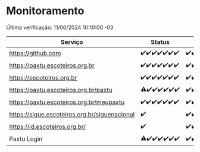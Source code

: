 # Monitoramento

Última verificação: 11/06/2024 10:10:00 -03

|Serviço|Status|Últimas 24h|
|---|---|---|
|https://github.com|<span title="2024-06-04: OK=24">✔️</span><span title="2024-06-05: OK=24">✔️</span><span title="2024-06-06: OK=24">✔️</span><span title="2024-06-07: OK=24">✔️</span><span title="2024-06-08: OK=24">✔️</span><span title="2024-06-09: OK=24">✔️</span><span title="2024-06-10: OK=14">✔️</span>|<span title="10/06/2024 10:10:00 -03 : 200">✔️</span><span title="10/06/2024 11:08:00 -03 : 200">✔️</span><span title="10/06/2024 12:07:00 -03 : 200">✔️</span><span title="10/06/2024 13:09:00 -03 : 200">✔️</span><span title="10/06/2024 14:03:00 -03 : 200">✔️</span><span title="10/06/2024 15:09:00 -03 : 200">✔️</span><span title="10/06/2024 16:05:00 -03 : 200">✔️</span><span title="10/06/2024 17:07:00 -03 : 200">✔️</span><span title="10/06/2024 18:07:00 -03 : 200">✔️</span><span title="10/06/2024 19:08:00 -03 : 200">✔️</span><span title="10/06/2024 20:06:00 -03 : 200">✔️</span><span title="10/06/2024 21:33:00 -03 : 200">✔️</span><span title="10/06/2024 22:54:00 -03 : 200">✔️</span><span title="10/06/2024 23:26:00 -03 : 200">✔️</span><span title="11/06/2024 00:08:00 -03 : 200">✔️</span><span title="11/06/2024 01:08:00 -03 : 200">✔️</span><span title="11/06/2024 02:08:00 -03 : 200">✔️</span><span title="11/06/2024 03:09:00 -03 : 200">✔️</span><span title="11/06/2024 04:07:00 -03 : 200">✔️</span><span title="11/06/2024 05:10:00 -03 : 200">✔️</span><span title="11/06/2024 06:08:00 -03 : 200">✔️</span><span title="11/06/2024 07:08:00 -03 : 200">✔️</span><span title="11/06/2024 08:07:00 -03 : 200">✔️</span><span title="11/06/2024 09:13:00 -03 : 200">✔️</span><span title="11/06/2024 10:10:00 -03 : 200">✔️</span>|
|https://paxtu.escoteiros.org.br|<span title="2024-06-04: OK=24">✔️</span><span title="2024-06-05: OK=24">✔️</span><span title="2024-06-06: OK=24">✔️</span><span title="2024-06-07: OK=24">✔️</span><span title="2024-06-08: OK=24">✔️</span><span title="2024-06-09: OK=24">✔️</span><span title="2024-06-10: OK=14">✔️</span>|<span title="10/06/2024 10:10:00 -03 : 200">✔️</span><span title="10/06/2024 11:08:00 -03 : 200">✔️</span><span title="10/06/2024 12:07:00 -03 : 200">✔️</span><span title="10/06/2024 13:09:00 -03 : 200">✔️</span><span title="10/06/2024 14:03:00 -03 : 200">✔️</span><span title="10/06/2024 15:09:00 -03 : 200">✔️</span><span title="10/06/2024 16:05:00 -03 : 200">✔️</span><span title="10/06/2024 17:07:00 -03 : 200">✔️</span><span title="10/06/2024 18:07:00 -03 : 200">✔️</span><span title="10/06/2024 19:08:00 -03 : 200">✔️</span><span title="10/06/2024 20:06:00 -03 : 200">✔️</span><span title="10/06/2024 21:33:00 -03 : 200">✔️</span><span title="10/06/2024 22:54:00 -03 : 200">✔️</span><span title="10/06/2024 23:26:00 -03 : 200">✔️</span><span title="11/06/2024 00:08:00 -03 : 200">✔️</span><span title="11/06/2024 01:08:00 -03 : 200">✔️</span><span title="11/06/2024 02:08:00 -03 : 200">✔️</span><span title="11/06/2024 03:09:00 -03 : 200">✔️</span><span title="11/06/2024 04:07:00 -03 : 200">✔️</span><span title="11/06/2024 05:10:00 -03 : 200">✔️</span><span title="11/06/2024 06:08:00 -03 : 200">✔️</span><span title="11/06/2024 07:08:00 -03 : 200">✔️</span><span title="11/06/2024 08:07:00 -03 : 200">✔️</span><span title="11/06/2024 09:13:00 -03 : 200">✔️</span><span title="11/06/2024 10:10:00 -03 : 200">✔️</span>|
|https://escoteiros.org.br|<span title="2024-06-04: OK=24">✔️</span><span title="2024-06-05: OK=24">✔️</span><span title="2024-06-06: OK=24">✔️</span><span title="2024-06-07: OK=24">✔️</span><span title="2024-06-08: OK=24">✔️</span><span title="2024-06-09: OK=24">✔️</span><span title="2024-06-10: OK=14">✔️</span>|<span title="10/06/2024 10:10:00 -03 : 200">✔️</span><span title="10/06/2024 11:08:00 -03 : 200">✔️</span><span title="10/06/2024 12:07:00 -03 : 200">✔️</span><span title="10/06/2024 13:09:00 -03 : 200">✔️</span><span title="10/06/2024 14:03:00 -03 : 200">✔️</span><span title="10/06/2024 15:09:00 -03 : 200">✔️</span><span title="10/06/2024 16:05:00 -03 : 200">✔️</span><span title="10/06/2024 17:07:00 -03 : 200">✔️</span><span title="10/06/2024 18:07:00 -03 : 200">✔️</span><span title="10/06/2024 19:08:00 -03 : 200">✔️</span><span title="10/06/2024 20:06:00 -03 : 200">✔️</span><span title="10/06/2024 21:33:00 -03 : 200">✔️</span><span title="10/06/2024 22:54:00 -03 : 200">✔️</span><span title="10/06/2024 23:26:00 -03 : 200">✔️</span><span title="11/06/2024 00:08:00 -03 : 200">✔️</span><span title="11/06/2024 01:08:00 -03 : 200">✔️</span><span title="11/06/2024 02:08:00 -03 : 200">✔️</span><span title="11/06/2024 03:09:00 -03 : 200">✔️</span><span title="11/06/2024 04:07:00 -03 : 200">✔️</span><span title="11/06/2024 05:10:00 -03 : 200">✔️</span><span title="11/06/2024 06:08:00 -03 : 200">✔️</span><span title="11/06/2024 07:08:00 -03 : 200">✔️</span><span title="11/06/2024 08:07:00 -03 : 200">✔️</span><span title="11/06/2024 09:13:00 -03 : 200">✔️</span><span title="11/06/2024 10:10:00 -03 : 200">✔️</span>|
|https://paxtu.escoteiros.org.br/paxtu|<span title="2024-06-04: OK=23, Falhas=1">⚠️</span><span title="2024-06-05: OK=24">✔️</span><span title="2024-06-06: OK=24">✔️</span><span title="2024-06-07: OK=24">✔️</span><span title="2024-06-08: OK=24">✔️</span><span title="2024-06-09: OK=24">✔️</span><span title="2024-06-10: OK=14">✔️</span>|<span title="10/06/2024 10:10:00 -03 : 200">✔️</span><span title="10/06/2024 11:08:00 -03 : 200">✔️</span><span title="10/06/2024 12:07:00 -03 : 200">✔️</span><span title="10/06/2024 13:09:00 -03 : 200">✔️</span><span title="10/06/2024 14:03:00 -03 : 200">✔️</span><span title="10/06/2024 15:09:00 -03 : 200">✔️</span><span title="10/06/2024 16:05:00 -03 : 200">✔️</span><span title="10/06/2024 17:07:00 -03 : 200">✔️</span><span title="10/06/2024 18:07:00 -03 : 200">✔️</span><span title="10/06/2024 19:08:00 -03 : 200">✔️</span><span title="10/06/2024 20:06:00 -03 : 200">✔️</span><span title="10/06/2024 21:33:00 -03 : 200">✔️</span><span title="10/06/2024 22:54:00 -03 : 200">✔️</span><span title="10/06/2024 23:26:00 -03 : 200">✔️</span><span title="11/06/2024 00:08:00 -03 : 200">✔️</span><span title="11/06/2024 01:08:00 -03 : 200">✔️</span><span title="11/06/2024 02:08:00 -03 : 200">✔️</span><span title="11/06/2024 03:09:00 -03 : 200">✔️</span><span title="11/06/2024 04:07:00 -03 : 200">✔️</span><span title="11/06/2024 05:10:00 -03 : 200">✔️</span><span title="11/06/2024 06:08:00 -03 : 200">✔️</span><span title="11/06/2024 07:08:00 -03 : 200">✔️</span><span title="11/06/2024 08:07:00 -03 : 200">✔️</span><span title="11/06/2024 09:13:00 -03 : 200">✔️</span><span title="11/06/2024 10:10:00 -03 : 200">✔️</span>|
|https://paxtu.escoteiros.org.br/meupaxtu|<span title="2024-06-04: OK=24">✔️</span><span title="2024-06-05: OK=24">✔️</span><span title="2024-06-06: OK=24">✔️</span><span title="2024-06-07: OK=24">✔️</span><span title="2024-06-08: OK=24">✔️</span><span title="2024-06-09: OK=24">✔️</span><span title="2024-06-10: OK=14">✔️</span>|<span title="10/06/2024 10:10:00 -03 : 200">✔️</span><span title="10/06/2024 11:08:00 -03 : 200">✔️</span><span title="10/06/2024 12:07:00 -03 : 200">✔️</span><span title="10/06/2024 13:09:00 -03 : 200">✔️</span><span title="10/06/2024 14:03:00 -03 : 200">✔️</span><span title="10/06/2024 15:09:00 -03 : 200">✔️</span><span title="10/06/2024 16:05:00 -03 : 200">✔️</span><span title="10/06/2024 17:07:00 -03 : 200">✔️</span><span title="10/06/2024 18:07:00 -03 : 200">✔️</span><span title="10/06/2024 19:08:00 -03 : 200">✔️</span><span title="10/06/2024 20:06:00 -03 : 200">✔️</span><span title="10/06/2024 21:33:00 -03 : 200">✔️</span><span title="10/06/2024 22:54:00 -03 : 200">✔️</span><span title="10/06/2024 23:26:00 -03 : 200">✔️</span><span title="11/06/2024 00:08:00 -03 : 200">✔️</span><span title="11/06/2024 01:08:00 -03 : 200">✔️</span><span title="11/06/2024 02:08:00 -03 : 200">✔️</span><span title="11/06/2024 03:09:00 -03 : 200">✔️</span><span title="11/06/2024 04:07:00 -03 : 200">✔️</span><span title="11/06/2024 05:10:00 -03 : 200">✔️</span><span title="11/06/2024 06:08:00 -03 : 200">✔️</span><span title="11/06/2024 07:08:00 -03 : 200">✔️</span><span title="11/06/2024 08:07:00 -03 : 200">✔️</span><span title="11/06/2024 09:13:00 -03 : 200">✔️</span><span title="11/06/2024 10:10:00 -03 : 200">✔️</span>|
|https://sigue.escoteiros.org.br/siguenacional|<span title="2024-06-10: OK=4">✔️</span>|<span title="10/06/2024 10:10:00 -03 : 200">✔️</span><span title="10/06/2024 11:08:00 -03 : 200">✔️</span><span title="10/06/2024 12:07:00 -03 : 200">✔️</span><span title="10/06/2024 13:09:00 -03 : 200">✔️</span><span title="10/06/2024 14:03:00 -03 : 200">✔️</span><span title="10/06/2024 15:09:00 -03 : 200">✔️</span><span title="10/06/2024 16:05:00 -03 : 200">✔️</span><span title="10/06/2024 17:07:00 -03 : 200">✔️</span><span title="10/06/2024 18:07:00 -03 : 200">✔️</span><span title="10/06/2024 19:08:00 -03 : 200">✔️</span><span title="10/06/2024 20:06:00 -03 : 200">✔️</span><span title="10/06/2024 21:33:00 -03 : 200">✔️</span><span title="10/06/2024 22:54:00 -03 : 200">✔️</span><span title="10/06/2024 23:26:00 -03 : 200">✔️</span><span title="11/06/2024 00:08:00 -03 : 200">✔️</span><span title="11/06/2024 01:08:00 -03 : 200">✔️</span><span title="11/06/2024 02:08:00 -03 : 200">✔️</span><span title="11/06/2024 03:09:00 -03 : 200">✔️</span><span title="11/06/2024 04:07:00 -03 : 200">✔️</span><span title="11/06/2024 05:10:00 -03 : 200">✔️</span><span title="11/06/2024 06:08:00 -03 : 200">✔️</span><span title="11/06/2024 07:08:00 -03 : 200">✔️</span><span title="11/06/2024 08:07:00 -03 : 200">✔️</span><span title="11/06/2024 09:13:00 -03 : 200">✔️</span><span title="11/06/2024 10:10:00 -03 : 200">✔️</span>|
|https://id.escoteiros.org.br/|<span title="2024-06-10: OK=4">✔️</span>|<span title="10/06/2024 10:10:00 -03 : 200">✔️</span><span title="10/06/2024 11:08:00 -03 : 200">✔️</span><span title="10/06/2024 12:07:00 -03 : 200">✔️</span><span title="10/06/2024 13:09:00 -03 : 200">✔️</span><span title="10/06/2024 14:03:00 -03 : 200">✔️</span><span title="10/06/2024 15:09:00 -03 : 200">✔️</span><span title="10/06/2024 16:05:00 -03 : 200">✔️</span><span title="10/06/2024 17:07:00 -03 : 200">✔️</span><span title="10/06/2024 18:07:00 -03 : 200">✔️</span><span title="10/06/2024 19:08:00 -03 : 200">✔️</span><span title="10/06/2024 20:06:00 -03 : 200">✔️</span><span title="10/06/2024 21:33:00 -03 : 200">✔️</span><span title="10/06/2024 22:54:00 -03 : 200">✔️</span><span title="10/06/2024 23:26:00 -03 : 200">✔️</span><span title="11/06/2024 00:08:00 -03 : 200">✔️</span><span title="11/06/2024 01:08:00 -03 : 200">✔️</span><span title="11/06/2024 02:08:00 -03 : 200">✔️</span><span title="11/06/2024 03:09:00 -03 : 200">✔️</span><span title="11/06/2024 04:07:00 -03 : 200">✔️</span><span title="11/06/2024 05:10:00 -03 : 200">✔️</span><span title="11/06/2024 06:08:00 -03 : 200">✔️</span><span title="11/06/2024 07:08:00 -03 : 200">✔️</span><span title="11/06/2024 08:07:00 -03 : 200">✔️</span><span title="11/06/2024 09:13:00 -03 : 200">✔️</span><span title="11/06/2024 10:10:00 -03 : 200">✔️</span>|
|Paxtu Login|<span title="2024-06-04: OK=23, Falhas=1">⚠️</span><span title="2024-06-05: OK=24">✔️</span><span title="2024-06-06: OK=24">✔️</span><span title="2024-06-07: OK=24">✔️</span><span title="2024-06-08: OK=24">✔️</span><span title="2024-06-09: OK=24">✔️</span><span title="2024-06-10: OK=14">✔️</span>|<span title="10/06/2024 10:10:00 -03 : 200">✔️</span><span title="10/06/2024 11:08:00 -03 : 200">✔️</span><span title="10/06/2024 12:07:00 -03 : 200">✔️</span><span title="10/06/2024 13:09:00 -03 : 200">✔️</span><span title="10/06/2024 14:03:00 -03 : 200">✔️</span><span title="10/06/2024 15:09:00 -03 : 200">✔️</span><span title="10/06/2024 16:05:00 -03 : 200">✔️</span><span title="10/06/2024 17:07:00 -03 : 200">✔️</span><span title="10/06/2024 18:07:00 -03 : 200">✔️</span><span title="10/06/2024 19:08:00 -03 : 200">✔️</span><span title="10/06/2024 20:06:00 -03 : 200">✔️</span><span title="10/06/2024 21:33:00 -03 : 200">✔️</span><span title="10/06/2024 22:54:00 -03 : 200">✔️</span><span title="10/06/2024 23:26:00 -03 : 200">✔️</span><span title="11/06/2024 00:08:00 -03 : 200">✔️</span><span title="11/06/2024 01:08:00 -03 : 200">✔️</span><span title="11/06/2024 02:08:00 -03 : 200">✔️</span><span title="11/06/2024 03:09:00 -03 : 200">✔️</span><span title="11/06/2024 04:07:00 -03 : 200">✔️</span><span title="11/06/2024 05:10:00 -03 : 200">✔️</span><span title="11/06/2024 06:08:00 -03 : 200">✔️</span><span title="11/06/2024 07:08:00 -03 : 200">✔️</span><span title="11/06/2024 08:07:00 -03 : 200">✔️</span><span title="11/06/2024 09:13:00 -03 : 200">✔️</span><span title="11/06/2024 10:10:00 -03 : 200">✔️</span>|
